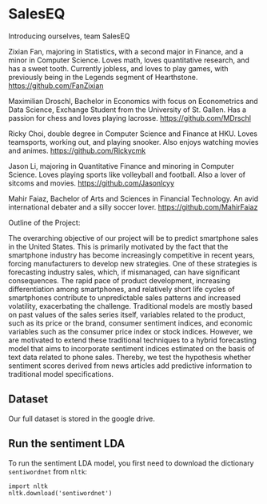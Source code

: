 # SalesEQ
Introducing ourselves, team SalesEQ

Zixian Fan, majoring in Statistics, with a second major in Finance, and a minor in Computer Science. Loves math, loves quantitative research, and has a sweet tooth. Currently jobless, and loves to play games, with previously being in the Legends segment of Hearthstone.
https://github.com/FanZixian

Maximilian Droschl, Bachelor in Economics with focus on Econometrics and Data Science, Exchange Student from the University of St. Gallen. Has a passion for chess and loves playing lacrosse. 
https://github.com/MDrschl

Ricky Choi, double degree in Computer Science and Finance at HKU. Loves teamsports, working out, and playing snooker. Also enjoys watching movies and animes. 
https://github.com/Rickycmk

Jason Li, majoring in Quantitative Finance and minoring in Computer Science. Loves playing sports like volleyball and football. Also a lover of sitcoms and movies.
https://github.com/Jasonlcyy

Mahir Faiaz, Bachelor of Arts and Sciences in Financial Technology. An avid international debater and a silly soccer lover.
https://github.com/MahirFaiaz


Outline of the Project:

The overarching objective of our project will be to predict smartphone sales in the United States. This is primarily motivated by the fact that the smartphone industry has become increasingly competitive in recent years, forcing manufacturers to develop new strategies. One of these strategies is forecasting industry sales, which, if mismanaged, can have significant consequences. The rapid pace of product development, increasing differentiation among smartphones, and relatively short life cycles of smartphones contribute to unpredictable sales patterns and increased volatility, exacerbating the challenge. Traditional models are mostly based on past values of the sales series itself, variables related to the product, such as its price or the brand, consumer sentiment indices, and economic variables such as the consumer price index or stock indices. However, we are motivated to extend these traditional techniques to a hybrid forecasting model that aims to incorporate sentiment indices estimated on the basis of text data related to phone sales. Thereby, we test the hypothesis whether sentiment scores derived from news articles add predictive information to traditional model specifications.

## Dataset
Our full dataset is stored in the google drive.


## Run the sentiment LDA
To run the sentiment LDA model, you first need to download the dictionary `sentiwordnet` from `nltk`:

```
import nltk
nltk.download('sentiwordnet')
```

